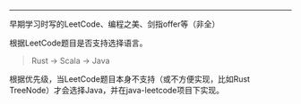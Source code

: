 ---

早期学习时写的LeetCode、编程之美、剑指offer等（非全）

根据LeetCode题目是否支持选择语言。

> Rust -> Scala -> Java

根据优先级，当LeetCode题目本身不支持（或不方便实现，比如Rust TreeNode）才会选择Java，并在java-leetcode项目下实现。